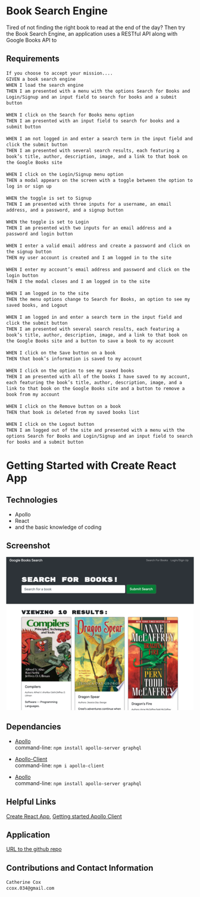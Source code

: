 # Book Search Engine

Tired of not finding the right book to read at the end of the day? Then try the Book Search Engine, an application uses a RESTful API along with Google Books API to

## Requirements

<!-- ----------------------- -->

```
If you choose to accept your mission....
GIVEN a book search engine
WHEN I load the search engine
THEN I am presented with a menu with the options Search for Books and Login/Signup and an input field to search for books and a submit button

WHEN I click on the Search for Books menu option
THEN I am presented with an input field to search for books and a submit button

WHEN I am not logged in and enter a search term in the input field and click the submit button
THEN I am presented with several search results, each featuring a book’s title, author, description, image, and a link to that book on the Google Books site

WHEN I click on the Login/Signup menu option
THEN a modal appears on the screen with a toggle between the option to log in or sign up

WHEN the toggle is set to Signup
THEN I am presented with three inputs for a username, an email address, and a password, and a signup button

WHEN the toggle is set to Login
THEN I am presented with two inputs for an email address and a password and login button

WHEN I enter a valid email address and create a password and click on the signup button
THEN my user account is created and I am logged in to the site

WHEN I enter my account’s email address and password and click on the login button
THEN I the modal closes and I am logged in to the site

WHEN I am logged in to the site
THEN the menu options change to Search for Books, an option to see my saved books, and Logout

WHEN I am logged in and enter a search term in the input field and click the submit button
THEN I am presented with several search results, each featuring a book’s title, author, description, image, and a link to that book on the Google Books site and a button to save a book to my account

WHEN I click on the Save button on a book
THEN that book’s information is saved to my account

WHEN I click on the option to see my saved books
THEN I am presented with all of the books I have saved to my account, each featuring the book’s title, author, description, image, and a link to that book on the Google Books site and a button to remove a book from my account

WHEN I click on the Remove button on a book
THEN that book is deleted from my saved books list

WHEN I click on the Logout button
THEN I am logged out of the site and presented with a menu with the options Search for Books and Login/Signup and an input field to search for books and a submit button
```

# Getting Started with Create React App

## Technologies

<!-- ----------------------- -->

- Apollo
- React
- and the basic knowledge of coding

## Screenshot

<!-- ----------------------- -->

![Screen Shot](ScreenShot.png)

## Dependancies

<!-- ----------------------- -->

- [Apollo](https://www.apollographql.com/docs/apollo-server/getting-started/)<br />
  command-line: `npm install apollo-server graphql`<br />

- [Apollo-Client](https://www.npmjs.com/package/apollo-client)<br />
  command-line: `npm i apollo-client`<br />

- [Apollo](https://www.apollographql.com/docs/apollo-server/getting-started/)<br />
  command-line: `npm install apollo-server graphql`<br />

## Helpful Links

[Create React App](https://create-react-app.dev/docs/getting-started/),
[Getting started Apollo Client](https://www.apollographql.com/docs/react/get-started/)

<!-- ----------------------- -->

## Application

<!-- ----------------------- -->

[URL to the github repo](https://github.com/beachbrunet/Book_Search_Engine)

## Contributions and Contact Information

<!-- ----------------------- -->

```
Catherine Cox
ccox.034@gmail.com
```
